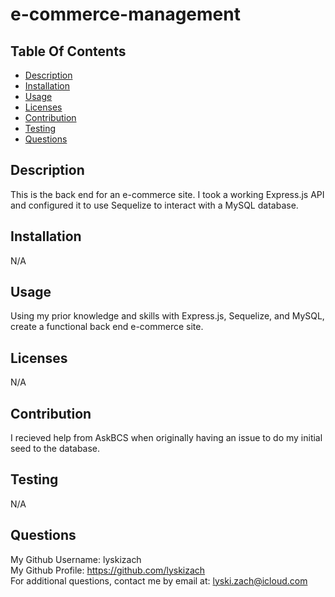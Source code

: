# e-commerce-management
  

  ## Table Of Contents
  - [Description](#description)
  - [Installation](#installation)
  - [Usage](#usage)
  - [Licenses](#licenses)
  - [Contribution](#contribution)
  - [Testing](#testing)
  - [Questions](#questions)

  ## Description
  This is the back end for an e-commerce site. I  took a working Express.js API and configured it to use Sequelize to interact with a MySQL database.

  ## Installation
  N/A

  ## Usage
  Using my prior knowledge and skills with Express.js, Sequelize, and MySQL, create a functional back end e-commerce site.

  ## Licenses
  N/A

  ## Contribution
  I recieved help from AskBCS when originally having an issue to do my initial seed to the database.

  ## Testing
  N/A

  ## Questions
  My Github Username: lyskizach  
  My Github Profile: https://github.com/lyskizach  
  For additional questions, contact me by email at: lyski.zach@icloud.com  
